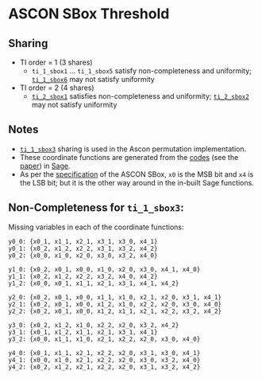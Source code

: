 # ASCON SBox Threshold

## Sharing
- TI order = 1 (3 shares)
    - `ti_1_sbox1` ... `ti_1_sbox5` satisfy non-completeness and uniformity; [`ti_1_sbox6`](https://github.com/aneeshkandi14/ascon-hw-public/blob/main/ascon_sbox_ti/ti_1_sbox6.v) may not satisfy uniformity
- TI order = 2 (4 shares)
    - [`ti_2_sbox1`](https://github.com/aneeshkandi14/ascon-hw-public/blob/main/ascon_sbox_ti/ti_2_sbox1.v) satisfies non-completeness and uniformity; [`ti_2_sbox2`](https://github.com/aneeshkandi14/ascon-hw-public/blob/main/ascon_sbox_ti/ti_2_sbox2.v) may not satisfy uniformity

## Notes
- [`ti_1_sbox3`](https://github.com/aneeshkandi14/ascon-hw-public/blob/main/ascon_sbox_ti/ti_1_sbox3.v) sharing is used in the Ascon permutation implementation.
- These coordinate functions are generated from the [codes](https://github.com/anubhab001/sbox-threshold-public/tree/main/without-decomposition) (see the [paper](https://eprint.iacr.org/2023/633.pdf)) in [Sage](https://www.sagemath.org/). 
- As per the [specification](https://ascon.iaik.tugraz.at/files/asconv12-nist.pdf) of the ASCON SBox, `x0` is the MSB bit and `x4` is the LSB bit; but it is the other way around in the in-built Sage functions.

## Non-Completeness for `ti_1_sbox3`:
Missing variables in each of the coordinate functions:
```
y0_0: {x0_1, x1_1, x2_1, x3_1, x3_0, x4_1}
y0_1: {x0_2, x1_2, x2_2, x3_1, x3_2, x4_2}
y0_2: {x0_0, x1_0, x2_0, x3_0, x3_2, x4_0}

y1_0: {x0_2, x0_1, x0_0, x1_0, x2_0, x3_0, x4_1, x4_0}
y1_1: {x0_2, x1_2, x2_2, x3_2, x4_0, x4_2}
y1_2: {x0_0, x0_1, x1_1, x2_1, x3_1, x4_1, x4_2}

y2_0: {x0_2, x0_1, x0_0, x1_1, x1_0, x2_1, x2_0, x3_1, x4_1}
y2_1: {x0_2, x0_1, x0_0, x1_2, x1_0, x2_2, x2_0, x3_0, x4_0}
y2_2: {x0_2, x0_1, x0_0, x1_2, x1_1, x2_1, x2_2, x3_2, x4_2}

y3_0: {x0_2, x1_2, x1_0, x2_2, x2_0, x3_2, x4_2}
y3_1: {x0_1, x1_2, x1_1, x2_1, x3_1, x4_1}
y3_2: {x0_0, x1_1, x1_0, x2_1, x2_2, x2_0, x3_0, x4_0}

y4_0: {x0_1, x1_1, x2_1, x2_2, x2_0, x3_1, x3_0, x4_1}
y4_1: {x0_0, x1_0, x2_1, x2_2, x2_0, x3_0, x3_2, x4_0}
y4_2: {x0_2, x1_2, x2_1, x2_2, x2_0, x3_1, x3_2, x4_2}
```